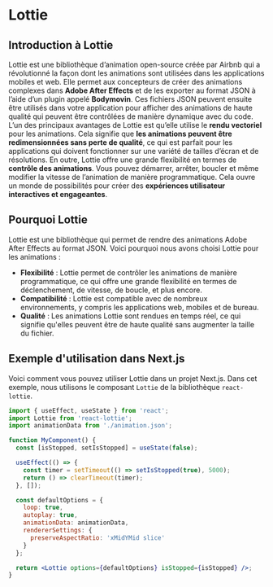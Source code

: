 # Lottie

## Introduction à Lottie
Lottie est une bibliothèque d’animation open-source créée par Airbnb qui a révolutionné la façon dont les animations sont utilisées dans les applications mobiles et web. Elle permet aux concepteurs de créer des animations complexes dans **Adobe After Effects** et de les exporter au format JSON à l’aide d’un plugin appelé **Bodymovin**. Ces fichiers JSON peuvent ensuite être utilisés dans votre application pour afficher des animations de haute qualité qui peuvent être contrôlées de manière dynamique avec du code.
L’un des principaux avantages de Lottie est qu’elle utilise le **rendu vectoriel** pour les animations. Cela signifie que **les animations peuvent être redimensionnées sans perte de qualité**, ce qui est parfait pour les applications qui doivent fonctionner sur une variété de tailles d’écran et de résolutions.
En outre, Lottie offre une grande flexibilité en termes de **contrôle des animations**. Vous pouvez démarrer, arrêter, boucler et même modifier la vitesse de l’animation de manière programmatique. Cela ouvre un monde de possibilités pour créer des **expériences utilisateur interactives et engageantes**.


## Pourquoi Lottie

Lottie est une bibliothèque qui permet de rendre des animations Adobe After Effects au format JSON. Voici pourquoi nous avons choisi Lottie pour les animations :

- **Flexibilité** : Lottie permet de contrôler les animations de manière programmatique, ce qui offre une grande flexibilité en termes de déclenchement, de vitesse, de boucle, et plus encore.
- **Compatibilité** : Lottie est compatible avec de nombreux environnements, y compris les applications web, mobiles et de bureau.
- **Qualité** : Les animations Lottie sont rendues en temps réel, ce qui signifie qu'elles peuvent être de haute qualité sans augmenter la taille du fichier.

## Exemple d'utilisation dans Next.js

Voici comment vous pouvez utiliser Lottie dans un projet Next.js. Dans cet exemple, nous utilisons le composant `Lottie` de la bibliothèque `react-lottie`.

```jsx
import { useEffect, useState } from 'react';
import Lottie from 'react-lottie';
import animationData from './animation.json';

function MyComponent() {
  const [isStopped, setIsStopped] = useState(false);

  useEffect(() => {
    const timer = setTimeout(() => setIsStopped(true), 5000);
    return () => clearTimeout(timer);
  }, []);

  const defaultOptions = {
    loop: true,
    autoplay: true, 
    animationData: animationData,
    rendererSettings: {
      preserveAspectRatio: 'xMidYMid slice'
    }
  };

  return <Lottie options={defaultOptions} isStopped={isStopped} />;
}
